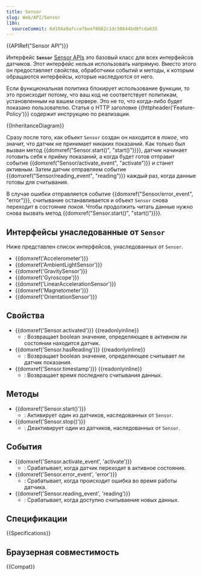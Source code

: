 ```yaml
---
title: Sensor
slug: Web/API/Sensor
l10n:
  sourceCommit: 6d194a9afcce7beef0082c1dc50644bd0fcda635
---
```


{{APIRef("Sensor API")}}

Интерфейс **`Sensor`** [Sensor APIs](/ru/docs/Web/API/Sensor_APIs) это базовый класс для всех интерфейсов датчиков. Этот интерфейс нельзя использовать напрямую. Вместо этого он предоставляет свойства, обработчики событий и методы, к которым обращаются интерфейсы, которые наследуются от него.

Если функциональная политика блокирует использование функции, то это происходит потому, что ваш код не соответствует политикам, установленным на вашем сервере. Это не то, что когда-либо будет показано пользователю. Статья о HTTP заголовке {{httpheader('Feature-Policy')}} содержит инструкцию по реализации.

{{InheritanceDiagram}}

Сразу после того, как объект `Sensor` создан он находится в _покое_, что значит, что датчик не принимает никаких показаний. Как только был вызван метод {{domxref("Sensor.start()", "start()")}}}, датчик начинает готовить себя к приёму показаний, а когда будет готов отправит событие {{domxref("Sensor/activate_event", "activate")}} и станет _активным_. Затем датчик отправляем событие {{domxref("Sensor/reading_event", "reading")}} каждый раз, когда данные готовы для считывания.

В случае ошибки отправляется событие {{domxref("Sensor/error_event", "error")}}, считывание останавливается и объект `Sensor` снова переходит в состояние _покоя_.
Чтобы продолжить читать данные нужно снова вызвать метод {{domxref("Sensor.start()", "start()")}}}.

## Интерфейсы унаследованные от `Sensor`

Ниже представлен список интерфейсов, унаследованных от `Sensor`.

- {{domxref('Accelerometer')}}
- {{domxref('AmbientLightSensor')}}
- {{domxref('GravitySensor')}}
- {{domxref('Gyroscope')}}
- {{domxref('LinearAccelerationSensor')}}
- {{domxref('Magnetometer')}}
- {{domxref('OrientationSensor')}}

## Свойства

- {{domxref('Sensor.activated')}} {{readonlyinline}}
  - : Возвращает boolean значение, определяющее в активном ли состоянии находится датчик.
- {{domxref('Sensor.hasReading')}} {{readonlyinline}}
  - : Возвращает boolean значение, определяющее считывает ли датчик показания.
- {{domxref('Sensor.timestamp')}} {{readonlyinline}}
  - : Возвращает время последнего считывания данных.

## Методы

- {{domxref('Sensor.start()')}}
  - : Активирует один из датчиков, наследованных от `Sensor`.
- {{domxref('Sensor.stop()')}}
  - : Деактивирует один из датчиков, наследованных от `Sensor`.

## События

- {{domxref('Sensor.activate_event', 'activate')}}
  - : Срабатывает, когда датчик переходит в активное состояние.
- {{domxref('Sensor.error_event', 'error')}}
  - : Срабатывает, когда происходит ошибка во время работы датчика.
- {{domxref('Sensor.reading_event', 'reading')}}
  - : Срабатывает, когда доступно считываение новых данных.

## Спецификации

{{Specifications}}

## Браузерная совместимость

{{Compat}}
